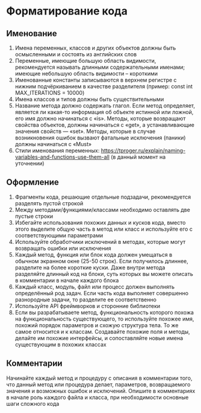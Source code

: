 # Форматирование кода

## Именование

1. Имена переменных, классов и других объектов должны быть осмысленными и состоять из английских слов
2. Переменные, имеющие большую область видимости, рекомендуется называть длинными содержательными именами; имеющие небольшую область видимости – короткими
3. Именованные константы записываются в верхнем регистре с нижним подчёркиванием в качестве разделителя (пример: const int MAX_ITERATIONS = 10000)
4. Имена классов и типов должны быть существительными
5. Название метода должно содержать глагол. Если метод определяет, является ли какая-то информация об объекте истинной или ложной, его имя должно начинаться с «is». Методы, которые возвращают свойства объектов, должны начинаться с «get», а устанавливающие значения свойств — «set». Методы, которые в случае возникновения ошибок вызвают фатальные исключения (паники) должны начинаться с «Must»
6. Стили именования переменных: https://tproger.ru/explain/naming-variables-and-functions-use-them-all (в данный момент на уточнении)

## Оформление

1. Фрагменты кода, решающие отдельные подзадачи, рекомендуется разделять пустой строкой
2. Между методами/функциями/классами необходимо оставлять две пустые строки
3. Избегайте использования похожих данных и кусков кода, вместо этого выделите общую часть в метод или класс и используйте его с соответствующими параметрами
4. Используйте обработчики исключений в методах, которые могут возвращать ошибки или исключения
5. Каждый метод, функция или блок кода должен умещаться в обычном экранном окне (25-50 строк). Если получилось длиннее, разделите на более короткие куски. Даже внутри метода разделяйте длинный код на блоки, суть которых вы можете описать в комментарии в начале каждого блока
6. Каждый класс, модуль, файл или процесс должен выполнять определённый род задач. Если часть кода выполняет совершенно разнородные задачи, то разделите ее соответственно
7. Используйте API фреймворков и сторонние библиотеки
8. Если вы разрабатываете метод, функциональность которого похожа на функциональность существующего, то используйте похожее имя, похожий порядок параметров и схожую структура тела. То же самое относится и к классам. Создавайте похожие поля и методы, делайте им похожие интерфейсы, и сопоставляйте новые имена существующим в похожих классах

## Комментарии

Начинайте каждый метод и процедуру с описания в комментарии того, что данный метод или процедура делает, параметров, возвращаемого значения и возможных ошибок и исключений. Опишите в комментариях в начале роль каждого файла и класса, при необходимости основные шаги сложного кода

